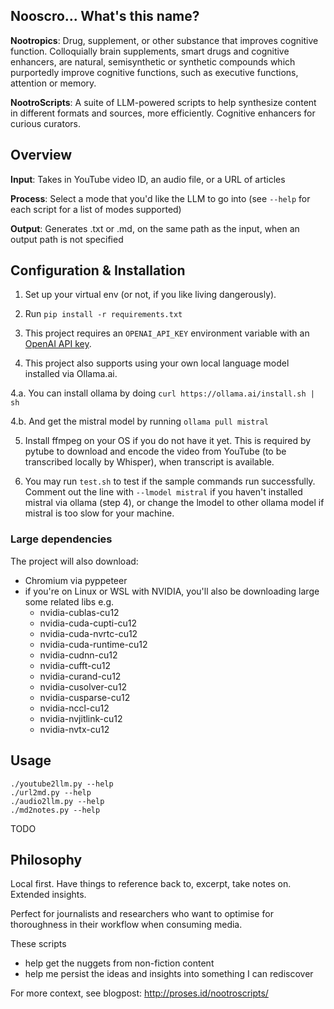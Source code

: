 ## Nooscro... What's this name?

**Nootropics**: Drug, supplement, or other substance that improves cognitive function. Colloquially brain supplements, smart drugs and cognitive enhancers, are natural, semisynthetic or synthetic compounds which purportedly improve cognitive functions, such as executive functions, attention or memory.

**NootroScripts**: A suite of LLM-powered scripts to help synthesize content in different formats and sources, more efficiently. Cognitive enhancers for curious curators.

## Overview

**Input**: Takes in YouTube video ID, an audio file, or a URL of articles

**Process**: Select a mode that you'd like the LLM to go into (see `--help` for each script for a list of modes supported)

**Output**: Generates .txt or .md, on the same path as the input, when an output path is not specified

## Configuration & Installation

1. Set up your virtual env (or not, if you like living dangerously).

2. Run `pip install -r requirements.txt`

3. This project requires an `OPENAI_API_KEY` environment variable with an [OpenAI API key](https://platform.openai.com/api-keys).

4. This project also supports using your own local language model installed via Ollama.ai.

4.a. You can install ollama by doing `curl https://ollama.ai/install.sh | sh`

4.b. And get the mistral model by running `ollama pull mistral`

5. Install ffmpeg on your OS if you do not have it yet. This is required by pytube to download and encode the video from YouTube (to be transcribed locally by Whisper), when transcript is available.

6. You may run `test.sh` to test if the sample commands run successfully. Comment out the line with `--lmodel mistral` if you haven't installed mistral via ollama (step 4), or change the lmodel to other ollama model if mistral is too slow for your machine.

### Large dependencies

The project will also download:

- Chromium via pyppeteer
- if you're on Linux or WSL with NVIDIA, you'll also be downloading large some related libs e.g.
    - nvidia-cublas-cu12
    - nvidia-cuda-cupti-cu12
    - nvidia-cuda-nvrtc-cu12
    - nvidia-cuda-runtime-cu12
    - nvidia-cudnn-cu12
    - nvidia-cufft-cu12
    - nvidia-curand-cu12
    - nvidia-cusolver-cu12
    - nvidia-cusparse-cu12
    - nvidia-nccl-cu12
    - nvidia-nvjitlink-cu12
    - nvidia-nvtx-cu12


## Usage

```
./youtube2llm.py --help
./url2md.py --help
./audio2llm.py --help
./md2notes.py --help
```

TODO

## Philosophy

Local first. Have things to reference back to, excerpt, take notes on. Extended insights.

Perfect for journalists and researchers who want to optimise for thoroughness in their workflow when consuming media.

These scripts
- help get the nuggets from non-fiction content
- help me persist the ideas and insights into something I can rediscover

For more context, see blogpost: http://proses.id/nootroscripts/
